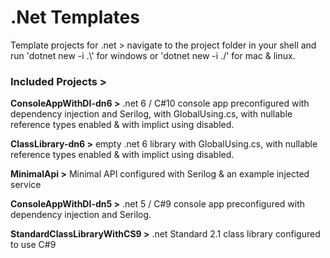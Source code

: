# .Net Templates
Template projects for .net > navigate to the project folder in your shell and run 'dotnet new -i .\\' for windows or 'dotnet new -i ./' for mac & linux.

### Included Projects >

**ConsoleAppWithDI-dn6 >** .net 6 / C#10 console app preconfigured with dependency injection and Serilog, with GlobalUsing.cs, with nullable reference types enabled & with implict using disabled.

**ClassLibrary-dn6 >** empty .net 6 library with GlobalUsing.cs, with nullable reference types enabled & with implict using disabled.

**MinimalApi >** Minimal API configured with Serilog & an example injected service


**ConsoleAppWithDI-dn5 >** .net 5 / C#9 console app preconfigured with dependency injection and Serilog.

**StandardClassLibraryWithCS9 >** .net Standard 2.1 class library configured to use C#9


